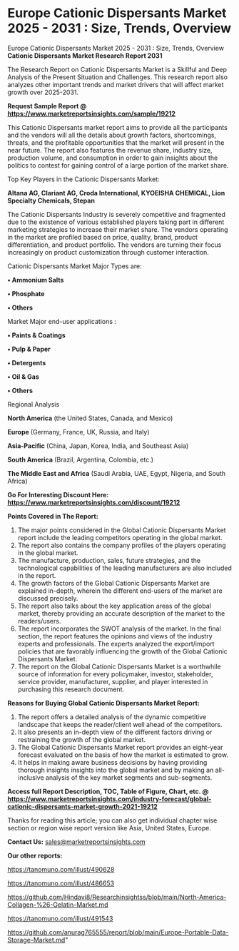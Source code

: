 # Europe Cationic Dispersants Market 2025 - 2031 : Size, Trends, Overview
Europe Cationic Dispersants Market 2025 - 2031 : Size, Trends, Overview  
<strong>Cationic Dispersants Market Research Report 2031</strong>

The Research Report on Cationic Dispersants Market is a Skillful and Deep Analysis of the Present Situation and Challenges. This research report also analyzes other important trends and market drivers that will affect market growth over 2025-2031.

<strong>Request Sample Report @ <a href=https://www.marketreportsinsights.com/sample/19212>https://www.marketreportsinsights.com/sample/19212</a></strong>

This Cationic Dispersants market report aims to provide all the participants and the vendors will all the details about growth factors, shortcomings, threats, and the profitable opportunities that the market will present in the near future. The report also features the revenue share, industry size, production volume, and consumption in order to gain insights about the politics to contest for gaining control of a large portion of the market share.

Top Key Players in the Cationic Dispersants Market:

<strong>Altana AG, Clariant AG, Croda International, KYOEISHA CHEMICAL, Lion Specialty Chemicals, Stepan</strong>

The Cationic Dispersants Industry is severely competitive and fragmented due to the existence of various established players taking part in different marketing strategies to increase their market share. The vendors operating in the market are profiled based on price, quality, brand, product differentiation, and product portfolio. The vendors are turning their focus increasingly on product customization through customer interaction.

Cationic Dispersants Market Major Types are:

<strong>• Ammonium Salts

• Phosphate

• Others</strong>

Market Major end-user applications :

<strong>• Paints & Coatings

• Pulp & Paper

• Detergents

• Oil & Gas

• Others</strong>

Regional Analysis

</u><strong><b>North America</b></strong> (the United States, Canada, and Mexico)

<strong><b>Europe </b></strong>(Germany, France, UK, Russia, and Italy)

<strong><b>Asia-Pacific</b></strong> (China, Japan, Korea, India, and Southeast Asia)

<strong><b>South America</b></strong> (Brazil, Argentina, Colombia, etc.)

<strong><b>The Middle East and Africa</b></strong> (Saudi Arabia, UAE, Egypt, Nigeria, and South Africa)

<strong>Go For Interesting Discount Here: <a href=https://www.marketreportsinsights.com/discount/19212>https://www.marketreportsinsights.com/discount/19212</a></strong>

<strong>Points Covered in The Report:</strong>
<ol>
  <li>The major points considered in the Global Cationic Dispersants Market report include the leading competitors operating in the global market.</li>
  <li>The report also contains the company profiles of the players operating in the global market.</li>
  <li>The manufacture, production, sales, future strategies, and the technological capabilities of the leading manufacturers are also included in the report.</li>
  <li>The growth factors of the Global Cationic Dispersants Market are explained in-depth, wherein the different end-users of the market are discussed precisely.</li>
  <li>The report also talks about the key application areas of the global market, thereby providing an accurate description of the market to the readers/users.</li>
  <li>The report incorporates the SWOT analysis of the market. In the final section, the report features the opinions and views of the industry experts and professionals. The experts analyzed the export/import policies that are favorably influencing the growth of the Global Cationic Dispersants Market.</li>
  <li>The report on the Global Cationic Dispersants Market is a worthwhile source of information for every policymaker, investor, stakeholder, service provider, manufacturer, supplier, and player interested in purchasing this research document.</li>
</ol>
<strong>Reasons for Buying Global Cationic Dispersants Market Report:</strong>

<ol>
  <li>The report offers a detailed analysis of the dynamic competitive landscape that keeps the reader/client well ahead of the competitors.</li>
  <li>It also presents an in-depth view of the different factors driving or restraining the growth of the global market.</li>
  <li>The Global Cationic Dispersants Market report provides an eight-year forecast evaluated on the basis of how the market is estimated to grow.</li>
  <li>It helps in making aware business decisions by having providing thorough insights insights into the global market and by making an all-inclusive analysis of the key market segments and sub-segments.</li>
</ol>
<strong>Access full Report Description, TOC, Table of Figure, Chart, etc. @ <a href=https://www.marketreportsinsights.com/industry-forecast/global-cationic-dispersants-market-growth-2021-19212>https://www.marketreportsinsights.com/industry-forecast/global-cationic-dispersants-market-growth-2021-19212</a></strong>


Thanks for reading this article; you can also get individual chapter wise section or region wise report version like Asia, United States, Europe.

<strong>Contact Us:</strong>
sales@marketreportsinsights.com

<strong>Our other reports:</strong>

<a href=https://tanomuno.com/illust/490628>https://tanomuno.com/illust/490628</a>

<a href=https://tanomuno.com/illust/486653>https://tanomuno.com/illust/486653</a>

<a href=https://github.com/Hindavi8/Researchinsightss/blob/main/North-America-Collagen-%26-Gelatin-Market.md>https://github.com/Hindavi8/Researchinsightss/blob/main/North-America-Collagen-%26-Gelatin-Market.md</a>

<a href=https://tanomuno.com/illust/491543>https://tanomuno.com/illust/491543</a>

<a href=https://github.com/anurag765555/report/blob/main/Europe-Portable-Data-Storage-Market.md>https://github.com/anurag765555/report/blob/main/Europe-Portable-Data-Storage-Market.md</a>"

